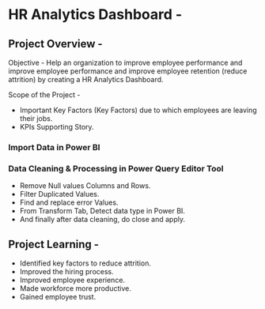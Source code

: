 # HR Analytics Dashboard -

## Project Overview - 

Objective - Help an organization to improve employee performance and improve employee performance and improve employee retention (reduce attrition) by creating a HR Analytics Dashboard.

Scope of the Project - 

- Important Key Factors (Key Factors) due to which employees are leaving their jobs.
- KPIs Supporting Story.

### Import Data in Power BI
### Data Cleaning & Processing in Power Query Editor Tool
- Remove Null values Columns and Rows.
- Filter Duplicated Values.
- Find and replace error Values.
- From Transform Tab, Detect data type in Power BI.
- And finally after data cleaning, do close and apply.

## Project Learning - 
- Identified key factors to reduce attrition.
- Improved the hiring process.
- Improved employee experience.
- Made workforce more productive.
- Gained employee trust.

